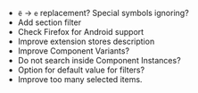 - `ё` → `е` replacement? Special symbols ignoring?
- Add section filter
- Check Firefox for Android support
- Improve extension stores description
- Improve Component Variants?
- Do not search inside Component Instances?
- Option for default value for filters?
- Improve too many selected items.
